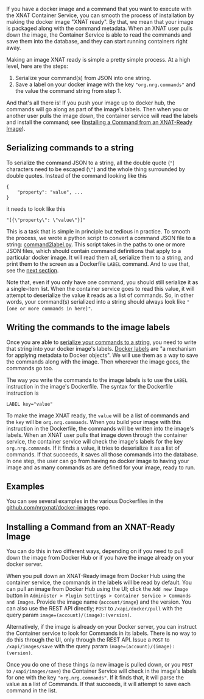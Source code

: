 <!-- id: 38339164 -->

If you have a docker image and a command that you want to execute with the XNAT Container Service, you can smooth the process of installation by making the docker image "XNAT ready". By that, we mean that your image is packaged along with the command metadata. When an XNAT user pulls down the image, the Container Service is able to read the commands and save them into the database, and they can start running containers right away.

Making an image XNAT ready is simple a pretty simple process. At a high level, here are the steps:

1. Serialize your command(s) from JSON into one string.
2. Save a label on your docker image with the key `"org.nrg.commands"` and the value the command string from step 1.

And that's all there is! If you push your image up to docker hub, the commands will go along as part of the image's labels. Then when you or another user pulls the image down, the container service will read the labels and install the command; see ([Installing a Command from an XNAT-Ready Image](#installing-a-command-from-an-xnat-ready-image)).

## Serializing commands to a string
To serialize the command JSON to a string, all the double quote (`"`) characters need to be escaped (`\"`) and the whole thing surrounded by double quotes. Instead of the command looking like this

    {
        "property": "value", ...
    }

it needs to look like this

    "[{\"property\": \"value\"}]"

This is a task that is simple in principle but tedious in practice. To smooth the process, we wrote a python script to convert a command JSON file to a string: [command2label.py](https://github.com/NrgXnat/docker-images/blob/master/command2label.py). This script takes in the paths to one or more JSON files, which should contain command definitions that apply to a particular docker image. It will read them all, serialize them to a string, and print them to the screen as a Dockerfile `LABEL` command. And to use that, see the [next section](#writing-the-commands-to-the-image-labels).

Note that, even if you only have one command, you should still serialize it as a single-item list. When the container service goes to read this value, it will attempt to deserialize the value it reads as a list of commands. So, in other words, your command(s) serialized into a string should always look like `"[one or more commands in here]"`.

## Writing the commands to the image labels
Once you are able to [serialize your commands to a string](#serializing-commands-to-a-string), you need to write that string into your docker image's labels. [Docker labels](https://docs.docker.com/engine/userguide/labels-custom-metadata/) are "a mechanism for applying metadata to Docker objects". We will use them as a way to save the commands along with the image. Then wherever the image goes, the commands go too.

The way you write the commands to the image labels is to use the `LABEL` instruction in the image's Dockerfile. The syntax for the Dockerfile instruction is

    LABEL key="value"

To make the image XNAT ready, the `value` will be a list of commands and the `key` will be `org.nrg.commands`. When you build your image with this instruction in the Dockerfile, the commands will be written into the image's labels. When an XNAT user pulls that image down through the container service, the container service will check the image's labels for the key `org.nrg.commands`. If it finds a value, it tries to deserialize it as a list of commands. If that succeeds, it saves all those commands into the database. In one step, the user can go from having no docker image to having your image and as many commands as are defined for your image, ready to run.

## Examples
You can see several examples in the various Dockerfiles in the [github.com/nrgxnat/docker-images](https://github.com/nrgxnat/docker-images) repo.

## Installing a Command from an XNAT-Ready Image

You can do this in two different ways, depending on if you need to pull down the image from Docker Hub or if you have the image already on your docker server.

When you pull down an XNAT-Ready image from Docker Hub using the container service, the commands in the labels will be read by default. You can pull an image from Docker Hub using the UI; click the `Add new Image` button in `Administer > Plugin Settings > Container Service > Commands and Images`. Provide the image name (`account/image`) and the version. You can also use the REST API directly; `POST` to `/xapi/docker/pull` with the query param `image=(account)/(image):(version)`.

Alternatively, if the image is already on your Docker server, you can instruct the Container service to look for Commands in its labels. There is no way to do this through the UI, only through the REST API. Issue a `POST` to `/xapi/images/save` with the query param `image=(account)/(image):(version)`.

Once you do one of these things (a new image is pulled down, or you `POST` to `/xapi/images/save`) the Container Service will check in the image's labels for one with the key `"org.nrg.commands"`. If it finds that, it will parse the value as a list of Commands. If that succeeds, it will attempt to save each command in the list.
